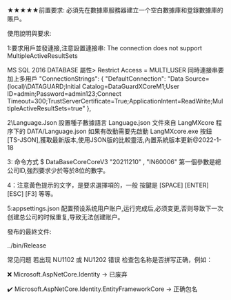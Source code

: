 ﻿

★★★★★前置要求: 必須先在數據庫服務器建立一个空白數據庫和登錄數據庫的賬戶。

使用說明與要求:

1:要求用戶並發連接,注意設置連接串: The connection does not support MultipleActiveResultSets

   MS SQL 2016  DATABASE 屬性> Restrict Access = MULTI_USER
   同時連接串要加上多用戶
     "ConnectionStrings": {
    "DefaultConnection": "Data Source=(local)\\DATAGUARD;Initial Catalog=DataGuardXCoreM1;User ID=admin;Password=admin123;Connect Timeout=300;TrustServerCertificate=True;ApplicationIntent=ReadWrite;MultipleActiveResultSets=true"
  },

2\Language.Json 設置種子數據語言
Language.json 文件來自 LangMXcore 程序下的 DATA/Language.json 如果有改動需要先啟動 LangMXcore.exe 按鈕 [TS-JSON],獲取最新版本,使用JSON版的比較靈活,內置系統版本更新@2022-1-18

3: 命令方式 $ DataBaseCoreCoreV3 "20211210" , "IN60006"  第一個參數是總公司ID,強烈要求少於等於8位的數字。

4：注意黃色提示的文字，是要求選擇項的，一般 按鍵是 [SPACE] [ENTER] [ESC] [F3] 等等。

5:appsettings.json 配置预设系统用户账户,运行完成后,必须变更,否则导致下一次创建总公司的时候重复,导致无法创建账户。

發布的最終文件:

../bin/Release


常见问题
若出现 NU1102 或 NU1202 错误
检查包名称是否拼写正确，例如：

❌ Microsoft.AspNetCore.Identity → 已废弃

✔️ Microsoft.AspNetCore.Identity.EntityFrameworkCore → 正确包名
